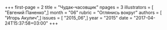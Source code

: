 +++
first-page = 2
title = "Чудак-часовщик"
npages = 3
illustrators = [ "Евгений Паненко",]
month = "06"
rubric = "Оглянись вокруг"
authors = [ "Игорь Акулич",]
issues = [ "2015_06",]
year = "2015"
date = "2017-04-24T15:37:58+03:00"
+++
